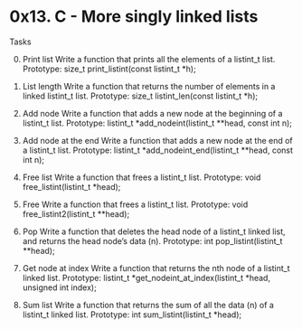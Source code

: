 # 0x13. C - More singly linked lists


Tasks

0. Print list
Write a function that prints all the elements of a listint_t list.
Prototype: size_t print_listint(const listint_t *h);

1. List length
Write a function that returns the number of elements in a linked listint_t list.
Prototype: size_t listint_len(const listint_t *h);		

2. Add node
Write a function that adds a new node at the beginning of a listint_t list.
Prototype: listint_t *add_nodeint(listint_t **head, const int n);

3. Add node at the end
Write a function that adds a new node at the end of a listint_t list.
Prototype: listint_t *add_nodeint_end(listint_t **head, const int n);

4. Free list
Write a function that frees a listint_t list.
Prototype: void free_listint(listint_t *head);

5. Free
Write a function that frees a listint_t list.
Prototype: void free_listint2(listint_t **head);

6. Pop
Write a function that deletes the head node of a listint_t linked list, and returns the head node’s data (n).
Prototype: int pop_listint(listint_t **head);

7. Get node at index
Write a function that returns the nth node of a listint_t linked list.
Prototype: listint_t *get_nodeint_at_index(listint_t *head, unsigned int index);

8. Sum list
Write a function that returns the sum of all the data (n) of a listint_t linked list.
Prototype: int sum_listint(listint_t *head);
